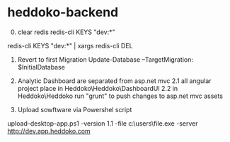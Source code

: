 # heddoko-backend

0. clear redis
redis-cli KEYS "dev:*"

redis-cli KEYS "dev:*" | xargs redis-cli DEL

1. Revert to first Migration
Update-Database –TargetMigration: $InitialDatabase

2. Analytic Dashboard are separated from asp.net mvc
2.1 all angular project place in Heddoko\Heddoko\DashboardUI
2.2 in Heddoko\Heddoko run "grunt" to push changes to asp.net mvc assets


3. Upload sowftware via Powershel script

upload-desktop-app.ps1 -version 1.1 -file c:\users\file.exe -server http://dev.app.heddoko.com